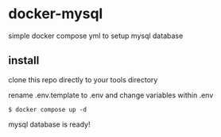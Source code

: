 # docker-mysql
simple docker compose yml to setup mysql database

## install
clone this repo directly to your tools directory

rename .env.template to .env and change variables within .env

```
$ docker compose up -d
```

mysql database is ready!
